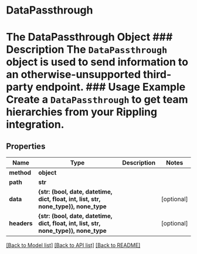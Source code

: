 # DataPassthrough

# The DataPassthrough Object ### Description The `DataPassthrough` object is used to send information to an otherwise-unsupported third-party endpoint.  ### Usage Example Create a `DataPassthrough` to get team hierarchies from your Rippling integration.
## Properties
Name | Type | Description | Notes
------------ | ------------- | ------------- | -------------
**method** | **object** |  | 
**path** | **str** |  | 
**data** | **{str: (bool, date, datetime, dict, float, int, list, str, none_type)}, none_type** |  | [optional] 
**headers** | **{str: (bool, date, datetime, dict, float, int, list, str, none_type)}, none_type** |  | [optional] 

[[Back to Model list]](../README.md#documentation-for-models) [[Back to API list]](../README.md#documentation-for-api-endpoints) [[Back to README]](../README.md)


